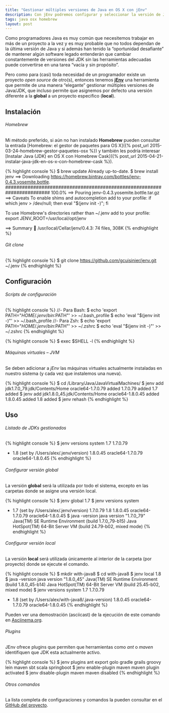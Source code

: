 ```yaml
---
title: "Gestionar múltiples versiones de Java en OS X con jEnv"
description: Con jEnv podremos configurar y seleccionar la versión de Java que deseamos usar en un momento determinado, incluso de manera automática por cada proyecto.
tags: java osx homebrew
layout: post
---
```


Como programadores Java es muy común que necesitemos trabajar en más de un proyecto a la vez y es muy probable que no todos dependan de la última versión de Java y si además han tenido la “oportunidad desafiante” de mantener algún software legado entenderán que cambiar constantemente de versiones del JDK sin las herramientas adecuadas puede convertirse en una tarea “vacía y sin propósito”.

Pero como para (casi) toda necesidad de un programador existe un proyecto _open source_ de otro(s), entonces tenemos [**jEnv**](http://www.jenv.be/) una herramienta que permite de una manera “elegante” gestionar múltiples versiones de Java/JDK, que incluso permite que asignemos por defecto una versión diferente a la **global** a un proyecto especifico (**local**).

## Instalación

###### Homebrew
Mi método preferido, si aún no han instalado **Homebrew** pueden consultar la entrada [Homebrew: el gestor de paquetes para OS X]({% post_url 2015-03-24-homebrew-gestor-paquetes-osx %}) y también les podría interesar [Instalar Java (JDK) en OS X con Homebrew Cask]({% post_url 2015-04-21-instalar-java-jdk-en-os-x-con-homebrew-cask %}).

{% highlight console %}
$ brew update
Already up-to-date.
$ brew install jenv
==> Downloading https://homebrew.bintray.com/bottles/jenv-0.4.3.yosemite.bottle.
######################################################################## 100.0%
==> Pouring jenv-0.4.3.yosemite.bottle.tar.gz
==> Caveats
To enable shims and autocompletion add to your profile:
  if which jenv > /dev/null; then eval "$(jenv init -)"; fi

To use Homebrew's directories rather than ~/.jenv add to your profile:
  export JENV_ROOT=/usr/local/opt/jenv

==> Summary
🍺  /usr/local/Cellar/jenv/0.4.3: 74 files, 308K
{% endhighlight %}

###### Git clone
{% highlight console %}
$ git clone https://github.com/gcuisinier/jenv.git ~/.jenv
{% endhighlight %}

## Configuración

###### Scripts de configuración

{% highlight console %}
//- Para Bash:
$ echo 'export PATH="$HOME/.jenv/bin:$PATH"' >> ~/.bash_profile
$ echo 'eval "$(jenv init -)"' >> ~/.bash_profile
//- Para Zsh:
$ echo 'export PATH="$HOME/.jenv/bin:$PATH"' >> ~/.zshrc
$ echo 'eval "$(jenv init -)"' >> ~/.zshrc
{% endhighlight %}

{% highlight console %}
$ exec $SHELL -l
{% endhighlight %}

###### Máquinas virtuales – JVM

Se deben adicionar a _jEnv_ las máquinas virtuales actualmente instaladas en nuestro sistema (y cada vez que instalemos una nueva).

{% highlight console %}
$ cd /Library/Java/JavaVirtualMachines/
$ jenv add jdk1.7.0_79.jdk/Contents/Home
oracle64-1.7.0.79 added
1.7.0.79 added
1.7 added
$ jenv add jdk1.8.0_45.jdk/Contents/Home
oracle64-1.8.0.45 added
1.8.0.45 added
1.8 added
$ jenv rehash
{% endhighlight %}

## Uso

###### Listado de JDKs gestionados

{% highlight console %}
$ jenv versions
  system
  1.7
  1.7.0.79
* 1.8 (set by /Users/alex/.jenv/version)
  1.8.0.45
  oracle64-1.7.0.79
  oracle64-1.8.0.45
{% endhighlight %}

###### Configurar versión global

La versión **global** será la utilizada por todo el sistema, excepto en las carpetas donde se asigne una versión local.

{% highlight console %}
$ jenv global 1.7
$ jenv versions
  system
* 1.7 (set by /Users/alex/.jenv/version)
  1.7.0.79
  1.8
  1.8.0.45
  oracle64-1.7.0.79
  oracle64-1.8.0.45
$ java -version
java version "1.7.0_79"
Java(TM) SE Runtime Environment (build 1.7.0_79-b15)
Java HotSpot(TM) 64-Bit Server VM (build 24.79-b02, mixed mode)
{% endhighlight %}

###### Configurar versión local

La versión **local** será utilizada únicamente al interior de la carpeta (por proyecto) donde se ejecute el comando.

{% highlight console %}
$ mkdir with-java8
$ cd with-java8
$ jenv local 1.8
$ java -version
java version "1.8.0_45"
Java(TM) SE Runtime Environment (build 1.8.0_45-b14)
Java HotSpot(TM) 64-Bit Server VM (build 25.45-b02, mixed mode)
$ jenv versions
  system
  1.7
  1.7.0.79
* 1.8 (set by /Users/alex/with-java8/.java-version)
  1.8.0.45
  oracle64-1.7.0.79
  oracle64-1.8.0.45
{% endhighlight %}

<p>Pueden ver una demostración (asciicast) de la ejecución de este comando en <a href="https://asciinema.org/a/22328" target="_blank">Asciinema.org</a>.</p>

###### Plugins

JEnv ofrece plugins que permiten que herramientas como _ant_ o _maven_ identifiquen que JDK esta actualmente activo.

{% highlight console %}
$ jenv plugins
ant
export
golo
gradle
grails
groovy
lein
maven
sbt
scala
springboot
$ jenv enable-plugin maven
maven plugin activated
$ jenv disable-plugin maven
maven disabled
{% endhighlight %}

###### Otros comandos

La lista completa de configuraciones y comandos la pueden consultar en el [GitHub del proyecto](https://github.com/gcuisinier/jenv).
 


